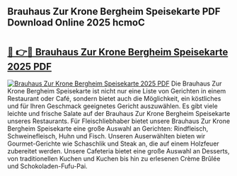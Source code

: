 ## Brauhaus Zur Krone Bergheim Speisekarte PDF Download Online 2025 hcmoC

# <h2><a href="http://gcacpx5.nevu.top/?p=Brauhaus+Zur+Krone+Bergheim+Speisekarte">🔗 👉🔴 Brauhaus Zur Krone Bergheim Speisekarte 2025 PDF</a></h2>

[![Brauhaus Zur Krone Bergheim Speisekarte 2025 PDF](https://i.imgur.com/dBaPXMq.png)](http://gcacpx5.nevu.top/?p=Brauhaus+Zur+Krone+Bergheim+Speisekarte)
Die Brauhaus Zur Krone Bergheim Speisekarte ist nicht nur eine Liste von Gerichten in einem Restaurant oder Café, sondern bietet auch die Möglichkeit, ein köstliches und für Ihren Geschmack geeignetes Gericht auszuwählen. Es gibt viele leichte und frische Salate auf der Brauhaus Zur Krone Bergheim Speisekarte unseres Restaurants. Für Fleischliebhaber bietet unsere Brauhaus Zur Krone Bergheim Speisekarte eine große Auswahl an Gerichten: Rindfleisch, Schweinefleisch, Huhn und Fisch. Unseren Auserwählten bieten wir Gourmet-Gerichte wie Schaschlik und Steak an, die auf einem Holzfeuer zubereitet werden. Unsere Cafeteria bietet eine große Auswahl an Desserts, von traditionellen Kuchen und Kuchen bis hin zu erlesenen Crème Brûlée und Schokoladen-Fufu-Pai.
